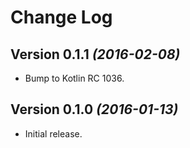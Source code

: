 Change Log
==========
Version 0.1.1 *(2016-02-08)*
----------------------------
* Bump to Kotlin RC 1036.

Version 0.1.0 *(2016-01-13)*
----------------------------
* Initial release.
